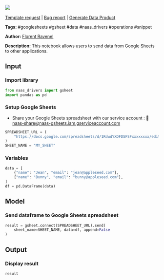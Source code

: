 <a href="https://app.naas.ai/user-redirect/naas/downloader?url=https://raw.githubusercontent.com/jupyter-naas/awesome-notebooks/master/Google%20Sheets/Google_Sheets_Send_data.ipynb" target="_parent"><img src="https://naasai-public.s3.eu-west-3.amazonaws.com/Open_in_Naas_Lab.svg"/></a><br><br><a href="https://github.com/jupyter-naas/awesome-notebooks/issues/new?assignees=&labels=&template=template-request.md&title=Tool+-+Action+of+the+notebook+">Template request</a> | <a href="https://github.com/jupyter-naas/awesome-notebooks/issues/new?assignees=&labels=bug&template=bug_report.md&title=Google+Sheets+-+Send+data:+Error+short+description">Bug report</a> | <a href="https://app.naas.ai/user-redirect/naas/downloader?url=https://raw.githubusercontent.com/jupyter-naas/awesome-notebooks/master/Naas/Naas_Start_data_product.ipynb" target="_parent">Generate Data Product</a>

**Tags:** #googlesheets #gsheet #data #naas_drivers #operations #snippet

**Author:** [Florent Ravenel](https://www.linkedin.com/in/florent-ravenel/)

**Description:** This notebook allows users to send data from Google Sheets to other applications.

## Input

### Import library


```python
from naas_drivers import gsheet
import pandas as pd
```

### Setup Google Sheets
- Share your Google Sheets spreadsheet with our service account : 🔗 naas-share@naas-gsheets.iam.gserviceaccount.com


```python
SPREADSHEET_URL = (
    "https://docs.google.com/spreadsheets/d/1RdwdYXDFDSFSFxxxxxxxx/edit#gid=XXXXXXXX33"
)
SHEET_NAME = "MY_SHEET"
```

### Variables


```python
data = [
    {"name": "Jean", "email": "jean@appleseed.com"},
    {"name": "Bunny", "email": "bunny@appleseed.com"},
]
df = pd.DataFrame(data)
```

## Model

### Send dataframe to Google Sheets spreadsheet


```python
result = gsheet.connect(SPREADSHEET_URL).send(
    sheet_name=SHEET_NAME, data=df, append=False
)
```

## Output

### Display result


```python
result
```
